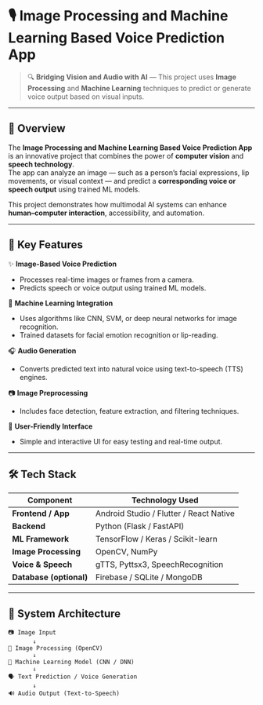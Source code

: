 # 🎙️ Image Processing and Machine Learning Based Voice Prediction App

> 🔍 **Bridging Vision and Audio with AI** — This project uses **Image Processing** and **Machine Learning** techniques to predict or generate voice output based on visual inputs.

---

## 🧠 Overview

The **Image Processing and Machine Learning Based Voice Prediction App** is an innovative project that combines the power of **computer vision** and **speech technology**.  
The app can analyze an image — such as a person’s facial expressions, lip movements, or visual context — and predict a **corresponding voice or speech output** using trained ML models.

This project demonstrates how multimodal AI systems can enhance **human–computer interaction**, accessibility, and automation.

---

## 🚀 Key Features

✨ **Image-Based Voice Prediction**  
- Processes real-time images or frames from a camera.  
- Predicts speech or voice output using trained ML models.

🧩 **Machine Learning Integration**  
- Uses algorithms like CNN, SVM, or deep neural networks for image recognition.  
- Trained datasets for facial emotion recognition or lip-reading.

🎧 **Audio Generation**  
- Converts predicted text into natural voice using text-to-speech (TTS) engines.  

📷 **Image Preprocessing**  
- Includes face detection, feature extraction, and filtering techniques.  

💬 **User-Friendly Interface**  
- Simple and interactive UI for easy testing and real-time output.

---

## 🛠️ Tech Stack

| Component | Technology Used |
|------------|----------------|
| **Frontend / App** | Android Studio / Flutter / React Native |
| **Backend** | Python (Flask / FastAPI) |
| **ML Framework** | TensorFlow / Keras / Scikit-learn |
| **Image Processing** | OpenCV, NumPy |
| **Voice & Speech** | gTTS, Pyttsx3, SpeechRecognition |
| **Database (optional)** | Firebase / SQLite / MongoDB |

---

## 🧩 System Architecture

```text
📷 Image Input
       ↓
🧠 Image Processing (OpenCV)
       ↓
🤖 Machine Learning Model (CNN / DNN)
       ↓
🗣️ Text Prediction / Voice Generation
       ↓
🔊 Audio Output (Text-to-Speech)

